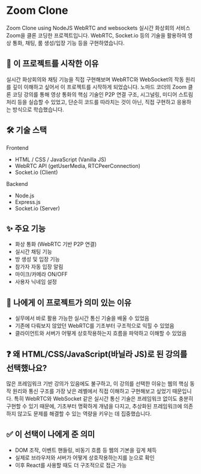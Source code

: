# Zoom Clone
Zoom Clone using NodeJS WebRTC and websockets
실시간 화상회의 서비스 Zoom을 클론 코딩한 프로젝트입니다.
WebRTC, Socket.io 등의 기술을 활용하여 영상 통화, 채팅, 룸 생성/입장 기능 등을 구현하였습니다.

## 📁 이 프로젝트를 시작한 이유
실시간 화상회의와 채팅 기능을 직접 구현해보며 WebRTC와 WebSocket의 작동 원리를 깊이 이해하고 싶어서 이 프로젝트를 시작하게 되었습니다.
노마드 코더의 Zoom 클론 코딩 강의를 통해 영상 통화의 핵심 기술인 P2P 연결 구조, 시그널링, 미디어 스트림 처리 등을 실습할 수 있었고,
단순히 코드를 따라치는 것이 아닌, 직접 구현하고 응용하는 방식으로 학습했습니다.

## 🛠 기술 스택
Frontend
- HTML / CSS / JavaScript (Vanilla JS)
- WebRTC API (getUserMedia, RTCPeerConnection)
- Socket.io (Client)

Backend
- Node.js
- Express.js
- Socket.io (Server)

## ✨ 주요 기능
- 화상 통화 (WebRTC 기반 P2P 연결)
- 실시간 채팅 기능
- 방 생성 및 입장 기능
- 참가자 자동 입장 알림
- 마이크/카메라 ON/OFF
- 사용자 닉네임 설정

## 🧭 나에게 이 프로젝트가 의미 있는 이유
- 실무에서 바로 활용 가능한 실시간 통신 기술을 배울 수 있었음
- 기존에 다뤄보지 않았던 WebRTC를 기초부터 구조적으로 익힐 수 있었음
- 클라이언트와 서버가 어떻게 상호작용하는지 흐름을 파악하고 이해할 수 있었음

## ❓ 왜 HTML/CSS/JavaScript(바닐라 JS)로 된 강의를 선택했나요?
많은 프레임워크 기반 강의가 있음에도 불구하고, 
이 강의를 선택한 이유는 웹의 핵심 동작 원리와 통신 구조를 가장 낮은 레벨에서 직접 이해하고 구현해보고 싶었기 때문입니다.
특히 WebRTC와 WebSocket 같은 실시간 통신 기술은 프레임워크 없이도 충분히 구현할 수 있기 때문에,
기초부터 명확하게 개념을 다지고, 추상화된 프레임워크에 의존하지 않고도 문제를 해결할 수 있는 역량을 키우는 데 집중했습니다.

## ✅ 이 선택이 나에게 준 의미
- DOM 조작, 이벤트 핸들링, 비동기 흐름 등 웹의 기본을 깊게 체득
- 실제로 브라우저와 서버가 어떻게 상호작용하는지를 눈으로 확인
- 이후 React를 사용할 때도 더 구조적으로 접근 가능